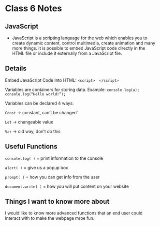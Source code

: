 # Class 6 Notes

## JavaScript

- JavaScript is a scripting language for the web which enables you to create dynamic content, control multimedia, create animation and many more things. It is possible to embed JavaScript code directly in the HTML file or include it externally from a JavaScript file.

## Details

 Embed JavaScript Code Into HTML: `<script>  </script>`

Variables are containers for storing data. Example:
`console.log(a);`
`console.log(“Hello world!”);`

Variables can be declared 4 ways:

`Const` → constant, can’t be changed`

`Let` → changeable value

`Var` → old way, don’t do this

## Useful Functions

`console.log( )` = print information to the console

`alert( )` = give us a popup box

`prompt( )` = how you can get info from the user

`document.write( )` = how you will put content on your website

## Things I want to know more about

I would like to know more advanced functions that an end user could interact with to make the webpage mroe fun.
